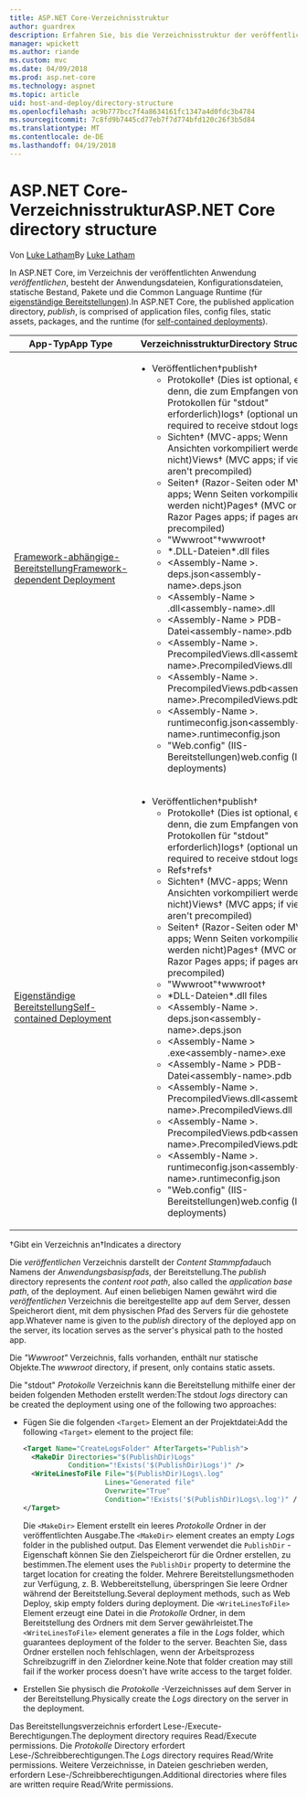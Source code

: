 ```yaml
---
title: ASP.NET Core-Verzeichnisstruktur
author: guardrex
description: Erfahren Sie, bis die Verzeichnisstruktur der veröffentlichten ASP.NET Core-apps.
manager: wpickett
ms.author: riande
ms.custom: mvc
ms.date: 04/09/2018
ms.prod: asp.net-core
ms.technology: aspnet
ms.topic: article
uid: host-and-deploy/directory-structure
ms.openlocfilehash: ac9b777bcc7f4a8634161fc1347a4d0fdc3b4784
ms.sourcegitcommit: 7c8fd9b7445cd77eb7f7d774bfd120c26f3b5d84
ms.translationtype: MT
ms.contentlocale: de-DE
ms.lasthandoff: 04/19/2018
---
```

# <a name="aspnet-core-directory-structure"></a><span data-ttu-id="97a42-103">ASP.NET Core-Verzeichnisstruktur</span><span class="sxs-lookup"><span data-stu-id="97a42-103">ASP.NET Core directory structure</span></span>

<span data-ttu-id="97a42-104">Von [Luke Latham](https://github.com/guardrex)</span><span class="sxs-lookup"><span data-stu-id="97a42-104">By [Luke Latham](https://github.com/guardrex)</span></span>

<span data-ttu-id="97a42-105">In ASP.NET Core, im Verzeichnis der veröffentlichten Anwendung *veröffentlichen*, besteht der Anwendungsdateien, Konfigurationsdateien, statische Bestand, Pakete und die Common Language Runtime (für [eigenständige Bereitstellungen](/dotnet/core/deploying/#self-contained-deployments-scd)).</span><span class="sxs-lookup"><span data-stu-id="97a42-105">In ASP.NET Core, the published application directory, *publish*, is comprised of application files, config files, static assets, packages, and the runtime (for [self-contained deployments](/dotnet/core/deploying/#self-contained-deployments-scd)).</span></span>


| <span data-ttu-id="97a42-106">App-Typ</span><span class="sxs-lookup"><span data-stu-id="97a42-106">App Type</span></span> | <span data-ttu-id="97a42-107">Verzeichnisstruktur</span><span class="sxs-lookup"><span data-stu-id="97a42-107">Directory Structure</span></span> |
| -------- | ------------------- |
| [<span data-ttu-id="97a42-108">Framework-abhängige-Bereitstellung</span><span class="sxs-lookup"><span data-stu-id="97a42-108">Framework-dependent Deployment</span></span>](/dotnet/core/deploying/#framework-dependent-deployments-fdd) | <ul><li><span data-ttu-id="97a42-109">Veröffentlichen&dagger;</span><span class="sxs-lookup"><span data-stu-id="97a42-109">publish&dagger;</span></span><ul><li><span data-ttu-id="97a42-110">Protokolle&dagger; (Dies ist optional, es sei denn, die zum Empfangen von Protokollen für "stdout" erforderlich)</span><span class="sxs-lookup"><span data-stu-id="97a42-110">logs&dagger; (optional unless required to receive stdout logs)</span></span></li><li><span data-ttu-id="97a42-111">Sichten&dagger; (MVC-apps; Wenn Ansichten vorkompiliert werden nicht)</span><span class="sxs-lookup"><span data-stu-id="97a42-111">Views&dagger; (MVC apps; if views aren't precompiled)</span></span></li><li><span data-ttu-id="97a42-112">Seiten&dagger; (Razor-Seiten oder MVC-apps; Wenn Seiten vorkompiliert werden nicht)</span><span class="sxs-lookup"><span data-stu-id="97a42-112">Pages&dagger; (MVC or Razor Pages apps; if pages aren't precompiled)</span></span></li><li><span data-ttu-id="97a42-113">"Wwwroot"&dagger;</span><span class="sxs-lookup"><span data-stu-id="97a42-113">wwwroot&dagger;</span></span></li><li><span data-ttu-id="97a42-114">\*\.DLL-Dateien</span><span class="sxs-lookup"><span data-stu-id="97a42-114">\*\.dll files</span></span></li><li><span data-ttu-id="97a42-115">\<Assembly-Name >. deps.json</span><span class="sxs-lookup"><span data-stu-id="97a42-115">\<assembly-name>.deps.json</span></span></li><li><span data-ttu-id="97a42-116">\<Assembly-Name > .dll</span><span class="sxs-lookup"><span data-stu-id="97a42-116">\<assembly-name>.dll</span></span></li><li><span data-ttu-id="97a42-117">\<Assembly-Name > PDB-Datei</span><span class="sxs-lookup"><span data-stu-id="97a42-117">\<assembly-name>.pdb</span></span></li><li><span data-ttu-id="97a42-118">\<Assembly-Name >. PrecompiledViews.dll</span><span class="sxs-lookup"><span data-stu-id="97a42-118">\<assembly-name>.PrecompiledViews.dll</span></span></li><li><span data-ttu-id="97a42-119">\<Assembly-Name >. PrecompiledViews.pdb</span><span class="sxs-lookup"><span data-stu-id="97a42-119">\<assembly-name>.PrecompiledViews.pdb</span></span></li><li><span data-ttu-id="97a42-120">\<Assembly-Name >. runtimeconfig.json</span><span class="sxs-lookup"><span data-stu-id="97a42-120">\<assembly-name>.runtimeconfig.json</span></span></li><li><span data-ttu-id="97a42-121">"Web.config" (IIS-Bereitstellungen)</span><span class="sxs-lookup"><span data-stu-id="97a42-121">web.config (IIS deployments)</span></span></li></ul></li></ul> |
| [<span data-ttu-id="97a42-122">Eigenständige Bereitstellung</span><span class="sxs-lookup"><span data-stu-id="97a42-122">Self-contained Deployment</span></span>](/dotnet/core/deploying/#self-contained-deployments-scd) | <ul><li><span data-ttu-id="97a42-123">Veröffentlichen&dagger;</span><span class="sxs-lookup"><span data-stu-id="97a42-123">publish&dagger;</span></span><ul><li><span data-ttu-id="97a42-124">Protokolle&dagger; (Dies ist optional, es sei denn, die zum Empfangen von Protokollen für "stdout" erforderlich)</span><span class="sxs-lookup"><span data-stu-id="97a42-124">logs&dagger; (optional unless required to receive stdout logs)</span></span></li><li><span data-ttu-id="97a42-125">Refs&dagger;</span><span class="sxs-lookup"><span data-stu-id="97a42-125">refs&dagger;</span></span></li><li><span data-ttu-id="97a42-126">Sichten&dagger; (MVC-apps; Wenn Ansichten vorkompiliert werden nicht)</span><span class="sxs-lookup"><span data-stu-id="97a42-126">Views&dagger; (MVC apps; if views aren't precompiled)</span></span></li><li><span data-ttu-id="97a42-127">Seiten&dagger; (Razor-Seiten oder MVC-apps; Wenn Seiten vorkompiliert werden nicht)</span><span class="sxs-lookup"><span data-stu-id="97a42-127">Pages&dagger; (MVC or Razor Pages apps; if pages aren't precompiled)</span></span></li><li><span data-ttu-id="97a42-128">"Wwwroot"&dagger;</span><span class="sxs-lookup"><span data-stu-id="97a42-128">wwwroot&dagger;</span></span></li><li><span data-ttu-id="97a42-129">\*DLL-Dateien</span><span class="sxs-lookup"><span data-stu-id="97a42-129">\*.dll files</span></span></li><li><span data-ttu-id="97a42-130">\<Assembly-Name >. deps.json</span><span class="sxs-lookup"><span data-stu-id="97a42-130">\<assembly-name>.deps.json</span></span></li><li><span data-ttu-id="97a42-131">\<Assembly-Name > .exe</span><span class="sxs-lookup"><span data-stu-id="97a42-131">\<assembly-name>.exe</span></span></li><li><span data-ttu-id="97a42-132">\<Assembly-Name > PDB-Datei</span><span class="sxs-lookup"><span data-stu-id="97a42-132">\<assembly-name>.pdb</span></span></li><li><span data-ttu-id="97a42-133">\<Assembly-Name >. PrecompiledViews.dll</span><span class="sxs-lookup"><span data-stu-id="97a42-133">\<assembly-name>.PrecompiledViews.dll</span></span></li><li><span data-ttu-id="97a42-134">\<Assembly-Name >. PrecompiledViews.pdb</span><span class="sxs-lookup"><span data-stu-id="97a42-134">\<assembly-name>.PrecompiledViews.pdb</span></span></li><li><span data-ttu-id="97a42-135">\<Assembly-Name >. runtimeconfig.json</span><span class="sxs-lookup"><span data-stu-id="97a42-135">\<assembly-name>.runtimeconfig.json</span></span></li><li><span data-ttu-id="97a42-136">"Web.config" (IIS-Bereitstellungen)</span><span class="sxs-lookup"><span data-stu-id="97a42-136">web.config (IIS deployments)</span></span></li></ul></li></ul> |

<span data-ttu-id="97a42-137">&dagger;Gibt ein Verzeichnis an</span><span class="sxs-lookup"><span data-stu-id="97a42-137">&dagger;Indicates a directory</span></span>

<span data-ttu-id="97a42-138">Die *veröffentlichen* Verzeichnis darstellt der *Content Stammpfad*auch Namens der *Anwendungsbasispfads*, der Bereitstellung.</span><span class="sxs-lookup"><span data-stu-id="97a42-138">The *publish* directory represents the *content root path*, also called the *application base path*, of the deployment.</span></span> <span data-ttu-id="97a42-139">Auf einen beliebigen Namen gewährt wird die *veröffentlichen* Verzeichnis die bereitgestellte app auf dem Server, dessen Speicherort dient, mit dem physischen Pfad des Servers für die gehostete app.</span><span class="sxs-lookup"><span data-stu-id="97a42-139">Whatever name is given to the *publish* directory of the deployed app on the server, its location serves as the server's physical path to the hosted app.</span></span>

<span data-ttu-id="97a42-140">Die *"Wwwroot"* Verzeichnis, falls vorhanden, enthält nur statische Objekte.</span><span class="sxs-lookup"><span data-stu-id="97a42-140">The *wwwroot* directory, if present, only contains static assets.</span></span>

<span data-ttu-id="97a42-141">Die "stdout" *Protokolle* Verzeichnis kann die Bereitstellung mithilfe einer der beiden folgenden Methoden erstellt werden:</span><span class="sxs-lookup"><span data-stu-id="97a42-141">The stdout *logs* directory can be created the deployment using one of the following two approaches:</span></span>

* <span data-ttu-id="97a42-142">Fügen Sie die folgenden `<Target>` Element an der Projektdatei:</span><span class="sxs-lookup"><span data-stu-id="97a42-142">Add the following `<Target>` element to the project file:</span></span>

   ```xml
   <Target Name="CreateLogsFolder" AfterTargets="Publish">
     <MakeDir Directories="$(PublishDir)Logs" 
              Condition="!Exists('$(PublishDir)Logs')" />
     <WriteLinesToFile File="$(PublishDir)Logs\.log" 
                       Lines="Generated file" 
                       Overwrite="True" 
                       Condition="!Exists('$(PublishDir)Logs\.log')" />
   </Target>
   ```

   <span data-ttu-id="97a42-143">Die `<MakeDir>` Element erstellt ein leeres *Protokolle* Ordner in der veröffentlichten Ausgabe.</span><span class="sxs-lookup"><span data-stu-id="97a42-143">The `<MakeDir>` element creates an empty *Logs* folder in the published output.</span></span> <span data-ttu-id="97a42-144">Das Element verwendet die `PublishDir` -Eigenschaft können Sie den Zielspeicherort für die Ordner erstellen, zu bestimmen.</span><span class="sxs-lookup"><span data-stu-id="97a42-144">The element uses the `PublishDir` property to determine the target location for creating the folder.</span></span> <span data-ttu-id="97a42-145">Mehrere Bereitstellungsmethoden zur Verfügung, z. B. Webbereitstellung, überspringen Sie leere Ordner während der Bereitstellung.</span><span class="sxs-lookup"><span data-stu-id="97a42-145">Several deployment methods, such as Web Deploy, skip empty folders during deployment.</span></span> <span data-ttu-id="97a42-146">Die `<WriteLinesToFile>` Element erzeugt eine Datei in die *Protokolle* Ordner, in dem Bereitstellung des Ordners mit dem Server gewährleistet.</span><span class="sxs-lookup"><span data-stu-id="97a42-146">The `<WriteLinesToFile>` element generates a file in the *Logs* folder, which guarantees deployment of the folder to the server.</span></span> <span data-ttu-id="97a42-147">Beachten Sie, dass Ordner erstellen noch fehlschlagen, wenn der Arbeitsprozess Schreibzugriff in den Zielordner keine.</span><span class="sxs-lookup"><span data-stu-id="97a42-147">Note that folder creation may still fail if the worker process doesn't have write access to the target folder.</span></span>

* <span data-ttu-id="97a42-148">Erstellen Sie physisch die *Protokolle* -Verzeichnisses auf dem Server in der Bereitstellung.</span><span class="sxs-lookup"><span data-stu-id="97a42-148">Physically create the *Logs* directory on the server in the deployment.</span></span>

<span data-ttu-id="97a42-149">Das Bereitstellungsverzeichnis erfordert Lese-/Execute-Berechtigungen.</span><span class="sxs-lookup"><span data-stu-id="97a42-149">The deployment directory requires Read/Execute permissions.</span></span> <span data-ttu-id="97a42-150">Die *Protokolle* Directory erfordert Lese-/Schreibberechtigungen.</span><span class="sxs-lookup"><span data-stu-id="97a42-150">The *Logs* directory requires Read/Write permissions.</span></span> <span data-ttu-id="97a42-151">Weitere Verzeichnisse, in Dateien geschrieben werden, erfordern Lese-/Schreibberechtigungen.</span><span class="sxs-lookup"><span data-stu-id="97a42-151">Additional directories where files are written require Read/Write permissions.</span></span>

